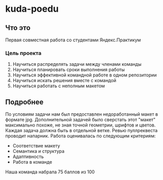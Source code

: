 # kuda-poedu

## Что это
Первая совместная работа со студентами Яндекс.Практикум

### Цель проекта
1. Научиться распределять задачи между членами команды
2. Научиться планировать сроки выполнения работы
3. Научиться эффективной командной работе в одном репозитории
4. Научиться искать решения вместе с командой
5. Научиться работать с неполным макетом

## Подробнее
По условиям задачи нам был предоставлен недоработанный макет в формате jpg. Дополнительной задачей было сверстать этот "макет" максимально похоже, не зная точной геометрии, шрифтов и цветов. 
Каждая задача должна быть в отдельной ветке.
Ревью пуллреквеста проводит напарник.
Работа оценивалась по следующим критериям:
- Соответствие макету
- Семантика и структура
- Адаптивность
- Работа в команде

Наша команда набрала 75 баллов из 100
 
 


